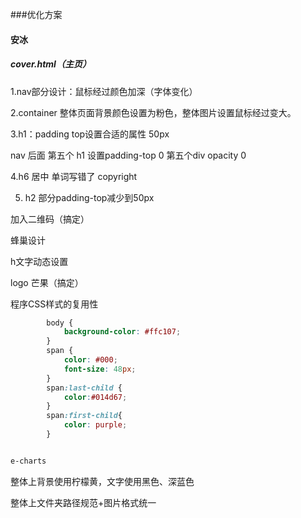 ###优化方案

#### 安冰

##### cover.html（主页）

1.nav部分设计：鼠标经过颜色加深（字体变化）

2.container 整体页面背景颜色设置为粉色，整体图片设置鼠标经过变大。

3.h1：padding top设置合适的属性 50px

nav 后面 第五个 h1 设置padding-top 0  第五个div opacity 0 

4.h6 居中 单词写错了 copyright

5. h2 部分padding-top减少到50px 



加入二维码（搞定）

蜂巢设计

h文字动态设置

logo 芒果（搞定）

程序CSS样式的复用性

~~~css
		body {
			background-color: #ffc107;
		}
		span {
			color: #000;
			font-size: 48px;
		}
		span:last-child {
			color:#014d67;
		}
		span:first-child{
			color: purple;
		}


e-charts

~~~

整体上背景使用柠檬黄，文字使用黑色、深蓝色

整体上文件夹路径规范+图片格式统一